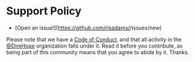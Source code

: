 # Support Policy

- [Open an issue!](https://github.com/risadams/<Replace Title>/issues/new)

Please note that we have a [Code of Conduct](CODE_OF_CONDUCT.md), and that all activity in the [@DireHope](https://github.com/Dire-Hope) organization falls under it. Read it before you contribute, as being part of this community means that you agree to abide by it. Thanks.